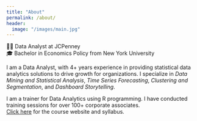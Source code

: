 ```yaml
---
title: "About"
permalink: /about/
header:
  image: "/images/main.jpg"
---
```


:woman_technologist: Data Analyst at JCPenney  
:mortar_board: Bachelor in Economics Policy from New York University

I am a Data Analyst, with 4+ years experience in providing statistical data analytics solutions to drive growth for organizations. I specialize in *Data Mining and Statistical Analysis*, *Time Series Forecasting*, *Clustering and Segmentation*, and *Dashboard Storytelling*.

I am a trainer for Data Analytics using R programming. I have conducted training sessions for over 100+ corporate associates.  
[Click here](https://cbatra9.github.io/R-Foundations-and-Intermediate-Resources) for the course website and syllabus.
